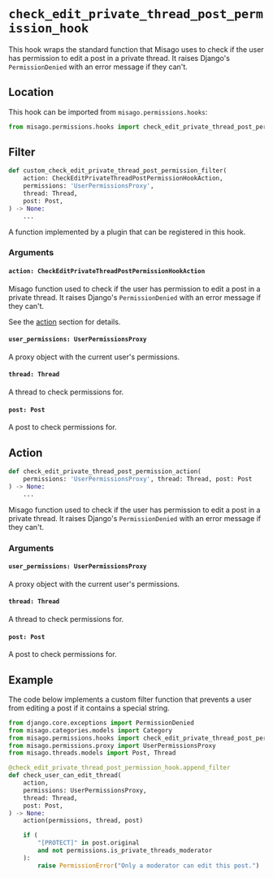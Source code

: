 # `check_edit_private_thread_post_permission_hook`

This hook wraps the standard function that Misago uses to check if the user has permission to edit a post in a private thread. It raises Django's `PermissionDenied` with an error message if they can't.


## Location

This hook can be imported from `misago.permissions.hooks`:

```python
from misago.permissions.hooks import check_edit_private_thread_post_permission_hook
```


## Filter

```python
def custom_check_edit_private_thread_post_permission_filter(
    action: CheckEditPrivateThreadPostPermissionHookAction,
    permissions: 'UserPermissionsProxy',
    thread: Thread,
    post: Post,
) -> None:
    ...
```

A function implemented by a plugin that can be registered in this hook.


### Arguments

#### `action: CheckEditPrivateThreadPostPermissionHookAction`

Misago function used to check if the user has permission to edit a post in a private thread. It raises Django's `PermissionDenied` with an error message if they can't.

See the [action](#action) section for details.


#### `user_permissions: UserPermissionsProxy`

A proxy object with the current user's permissions.


#### `thread: Thread`

A thread to check permissions for.


#### `post: Post`

A post to check permissions for.


## Action

```python
def check_edit_private_thread_post_permission_action(
    permissions: 'UserPermissionsProxy', thread: Thread, post: Post
) -> None:
    ...
```

Misago function used to check if the user has permission to edit a post in a private thread. It raises Django's `PermissionDenied` with an error message if they can't.


### Arguments

#### `user_permissions: UserPermissionsProxy`

A proxy object with the current user's permissions.


#### `thread: Thread`

A thread to check permissions for.


#### `post: Post`

A post to check permissions for.


## Example

The code below implements a custom filter function that prevents a user from editing a post if it contains a special string.

```python
from django.core.exceptions import PermissionDenied
from misago.categories.models import Category
from misago.permissions.hooks import check_edit_private_thread_post_permission_hook
from misago.permissions.proxy import UserPermissionsProxy
from misago.threads.models import Post, Thread

@check_edit_private_thread_post_permission_hook.append_filter
def check_user_can_edit_thread(
    action,
    permissions: UserPermissionsProxy,
    thread: Thread,
    post: Post,
) -> None:
    action(permissions, thread, post)

    if (
        "[PROTECT]" in post.original
        and not permissions.is_private_threads_moderator
    ):
        raise PermissionError("Only a moderator can edit this post.")
```